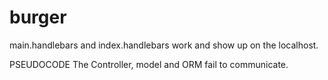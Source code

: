 # burger

main.handlebars and index.handlebars work and show up on the localhost.

PSEUDOCODE
The Controller, model and ORM fail to communicate.
